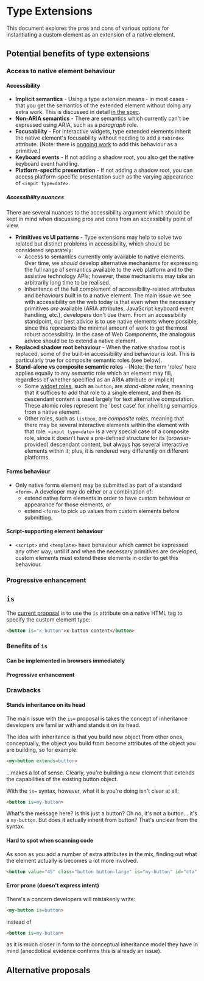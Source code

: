 # Type Extensions

This document explores the pros and cons of various options for instantiating a custom element as an extension of a native element.

## Potential benefits of type extensions

### Access to native element behaviour

#### Accessibility

* **Implicit semantics** - Using a type extension means - in most cases - that you get the semantics of the extended element without doing any extra work. This is discussed in detail [in the spec](http://w3c.github.io/webcomponents/spec/custom/#semantics).
* **Non-ARIA semantics** - There are semantics which currently can't be expressed using ARIA, such as a _paragraph_ role.
* **Focusability** - For interactive widgets, type extended elements inherit the native element's focusability without needing to add a `tabindex` attribute. (Note: there is [ongoing work](https://docs.google.com/document/d/1k93Ez6yNSyWQDtGjdJJqTBPmljk9l2WS3JTe5OHHB50/edit?pli=1) to add this behaviour as a primitive.)
* **Keyboard events** - If not adding a shadow root, you also get the native keyboard event handling.
* **Platform-specific presentation** - If not adding a shadow root, you can access platform-specific presentation such as the varying appearance of `<input type=date>`.

##### Accessibility nuances

There are several nuances to the accessibility argument which should be kept in mind when discussing pros and cons from an accessibility point of view.

* **Primitives vs UI patterns** - Type extensions may help to solve two related but distinct problems in accessibility, which should be considered separately:
  * Access to semantics currently only available to native elements. Over time, we _should_ develop alternative mechanisms for expressing the full range of semantics available to the web platform and to the assistive technology APIs; however, these mechanisms may take an arbitrarily long time to be realised.
  * Inheritance of the full complement of accessibility-related attributes and behaviours built in to a native element. The main issue we see with accessibility on the web today is that even when the necessary primitives _are_ available (ARIA attributes, JavaScript keyboard event handling, etc.), developers don't use them. From an accessibility standpoint, our best advice is to use native elements where possible, since this represents the minimal amount of work to get the most robust accessibility. In the case of Web Components, the analogous advice should be to extend a native element.
* **Replaced shadow root behaviour** - When the native shadow root is replaced, some of the built-in accessibility and behaviour is lost. This is particularly true for composite semantic roles (see below).
* **Stand-alone vs composite semantic roles** - (Note: the term 'roles' here applies equally to any semantic role which an element may fill, regardless of whether specified as an ARIA attribute or implicit)
  * Some [widget roles](http://www.w3.org/TR/wai-aria/roles#widget_roles), such as `button`, are _stand-alone roles_, meaning that it suffices to add that role to a single element, and then its descendant content is used largely for text alternative computation. These atomic roles represent the 'best case' for inheriting semantics from a native element.
  * Other roles, such as `listbox`, are _composite roles_, meaning that there may be several interactive elements within the element with that role. `<input type=date>` is a very special case of a composite role, since it doesn't have a pre-defined structure for its (browser-provided) descendant content, but always has several interactive elements within it; plus, it is rendered very differently on different platforms. 

#### Forms behaviour

* Only native forms element may be submitted as part of a standard `<form>`. A developer may do either or a combination of:
  * extend native form elements in order to have custom behaviour or appearance for those elements, or 
  * extend `<form>` to pick up values from custom elements before submitting. 

#### Script-supporting element behaviour

* `<script>` and `<template>` have behaviour which cannot be expressed any other way; until if and when the necessary primitives are developed, custom elements must extend these elements in order to get this behaviour.

### Progressive enhancement

## `is`

The [current proposal](http://www.w3.org/TR/custom-elements/#dfn-type-extension) is to use the `is` attribute on a native HTML tag to specify the custom element type:

```html
<button is="x-button">x-button content</button>
```

### Benefits of `is`

#### Can be implemented in browsers immediately

#### Progressive enhancement

### Drawbacks

#### Stands inheritance on its head 

The main issue with the `is=` proposal is takes the concept of inheritance
developers are familiar with and stands it on its head.

The idea with inheritance is that you build new object from other ones,
conceptually, the object you build from become attributes of the object
you are building, so for example:

```html
<my-button extends=button>
```

…makes a lot of sense. Clearly, you're building a new element that
extends the capabilities of the existing button object.

With the `is=` syntax, however, what it is you're doing isn't clear at all:

```html
<button is=my-button>
```

What's the message here? Is this just a button? Oh no, it's not a
button… it's a `my-button`. But does it actually inherit from button?
That's unclear from the syntax. 

#### Hard to spot when scanning code

As soon as you add a number of extra attributes in the mix,
finding out what the element actually is becomes a lot more involved.

 ```html
 <button value="45" class="button button-large" is="my-button" id="cta" />
 ```

#### Error prone (doesn't express intent)

There's a concern developers will mistakenly write:

 ```html
<my-button is=button>
 ```
instead of

```html
<button is=my-button>
```
 
as it is much closer in form to the conceptual inheritance model
they have in mind (anecdotical evidence confirms this is already an issue).

## Alternative proposals
